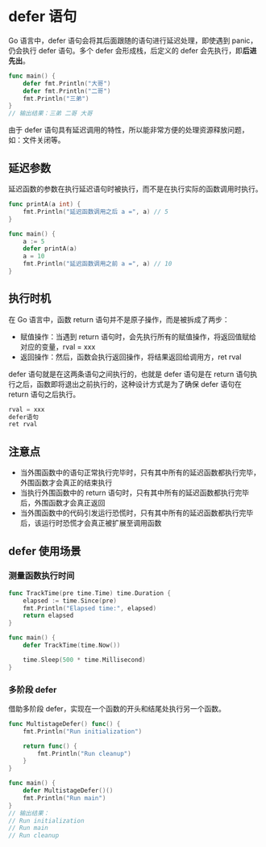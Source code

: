 # defer 语句

Go 语言中，defer 语句会将其后面跟随的语句进行延迟处理，即使遇到 panic，仍会执行 defer 语句。多个 defer 会形成栈，后定义的 defer 会先执行，即**后进先出**。

```go
func main() {
	defer fmt.Println("大哥")
	defer fmt.Println("二哥")
	fmt.Println("三弟")
}
// 输出结果：三弟 二哥 大哥
```

由于 defer 语句具有延迟调用的特性，所以能非常方便的处理资源释放问题，如：文件关闭等。

## 延迟参数

延迟函数的参数在执行延迟语句时被执行，而不是在执行实际的函数调用时执行。

```go
func printA(a int) {
	fmt.Println("延迟函数调用之后 a =", a) // 5
}

func main() {
	a := 5
	defer printA(a)
	a = 10
	fmt.Println("延迟函数调用之前 a =", a) // 10
}
```

## 执行时机

在 Go 语言中，函数 return 语句并不是原子操作，而是被拆成了两步：

- 赋值操作：当遇到 return 语句时，会先执行所有的赋值操作，将返回值赋给对应的变量，rval = xxx
- 返回操作：然后，函数会执行返回操作，将结果返回给调用方，ret rval

defer 语句就是在这两条语句之间执行的，也就是 defer 语句是在 return 语句执行之后，函数即将退出之前执行的，这种设计方式是为了确保 defer 语句在 return 语句之后执行。

```go
rval = xxx
defer语句
ret rval
```

## 注意点

- 当外围函数中的语句正常执行完毕时，只有其中所有的延迟函数都执行完毕，外围函数才会真正的结束执行
- 当执行外围函数中的 return 语句时，只有其中所有的延迟函数都执行完毕后，外围函数才会真正返回
- 当外围函数中的代码引发运行恐慌时，只有其中所有的延迟函数都执行完毕后，该运行时恐慌才会真正被扩展至调用函数

## defer 使用场景

### 测量函数执行时间

```go
func TrackTime(pre time.Time) time.Duration {
	elapsed := time.Since(pre)
	fmt.Println("Elapsed time:", elapsed)
	return elapsed
}

func main() {
	defer TrackTime(time.Now())

	time.Sleep(500 * time.Millisecond)
}
```

### 多阶段 defer

借助多阶段 defer，实现在一个函数的开头和结尾处执行另一个函数。

```go
func MultistageDefer() func() {
	fmt.Println("Run initialization")

	return func() {
		fmt.Println("Run cleanup")
	}
}

func main() {
	defer MultistageDefer()()
	fmt.Println("Run main")
}
// 输出结果：
// Run initialization
// Run main
// Run cleanup
```
